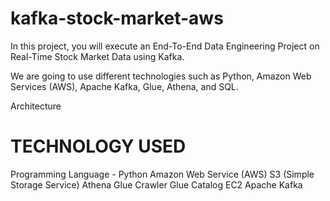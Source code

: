 # kafka-stock-market-aws

In this project, you will execute an End-To-End Data Engineering Project on Real-Time Stock Market Data using Kafka.

We are going to use different technologies such as Python, Amazon Web Services (AWS), Apache Kafka, Glue, Athena, and SQL.

Architecture




TECHNOLOGY USED
===============
Programming Language - Python
Amazon Web Service (AWS)
S3 (Simple Storage Service)
Athena
Glue Crawler
Glue Catalog
EC2
Apache Kafka
